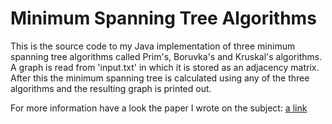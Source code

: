 Minimum Spanning Tree Algorithms
======

This is the source code to my Java implementation of three minimum spanning tree algorithms called Prim's, Boruvka's and Kruskal's algorithms. A graph is read from 'input.txt' in which it is stored as an adjacency matrix. After this the minimum spanning tree is calculated using any of the three algorithms and the resulting graph is printed out.

For more information have a look the paper I wrote on the subject:
[a link](http://www.aka.fi/Tiedostot/Tiedostot/Viksu/Viksu%202008/IgorPodsechin.pdf)